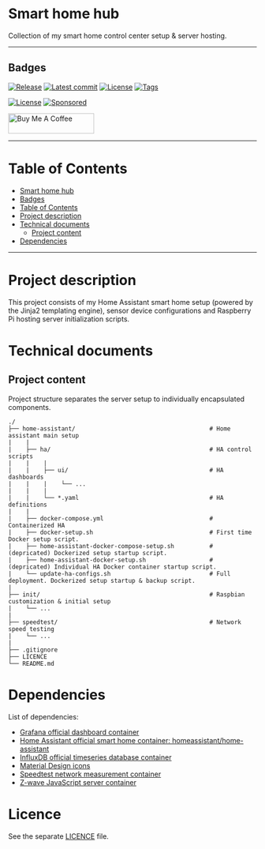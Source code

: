 # Smart home hub
Collection of my smart home control center setup & server hosting.

----------

## Badges

  [![Release](https://img.shields.io/github/release-date/lkananen/RaspberryPi)](https://github.com/lkananen/RaspberryPi)
  [![Latest commit](https://img.shields.io/github/last-commit/lkananen/RaspberryPi)](https://github.com/lkananen/RaspberryPi/commits/master)
  [![License](https://img.shields.io/github/commit-activity/y/lkananen/RaspberryPi)](https://github.com/lkananen/RaspberryPi/commits)
  [![Tags](https://img.shields.io/github/v/tag/lkananen/RaspberryPi)](https://github.com/lkananen/RaspberryPi/tags)
  
  [![License](https://img.shields.io/badge/License-BSD_3--Clause-blue.svg)](https://opensource.org/licenses/BSD-3-Clause)
  [![Sponsored](https://img.shields.io/badge/chilicorn-sponsored-brightgreen.svg?logo=data%3Aimage%2Fpng%3Bbase64%2CiVBORw0KGgoAAAANSUhEUgAAAA4AAAAPCAMAAADjyg5GAAABqlBMVEUAAAAzmTM3pEn%2FSTGhVSY4ZD43STdOXk5lSGAyhz41iz8xkz2HUCWFFhTFFRUzZDvbIB00Zzoyfj9zlHY0ZzmMfY0ydT0zjj92l3qjeR3dNSkoZp4ykEAzjT8ylUBlgj0yiT0ymECkwKjWqAyjuqcghpUykD%2BUQCKoQyAHb%2BgylkAyl0EynkEzmkA0mUA3mj86oUg7oUo8n0k%2FS%2Bw%2Fo0xBnE5BpU9Br0ZKo1ZLmFZOjEhesGljuzllqW50tH14aS14qm17mX9%2Bx4GAgUCEx02JySqOvpSXvI%2BYvp2orqmpzeGrQh%2Bsr6yssa2ttK6v0bKxMBy01bm4zLu5yry7yb29x77BzMPCxsLEzMXFxsXGx8fI3PLJ08vKysrKy8rL2s3MzczOH8LR0dHW19bX19fZ2dna2trc3Nzd3d3d3t3f39%2FgtZTg4ODi4uLj4%2BPlGxLl5eXm5ubnRzPn5%2Bfo6Ojp6enqfmzq6urr6%2Bvt7e3t7u3uDwvugwbu7u7v6Obv8fDz8%2FP09PT2igP29vb4%2BPj6y376%2Bu%2F7%2Bfv9%2Ff39%2Fv3%2BkAH%2FAwf%2FtwD%2F9wCyh1KfAAAAKXRSTlMABQ4VGykqLjVCTVNgdXuHj5Kaq62vt77ExNPX2%2Bju8vX6%2Bvr7%2FP7%2B%2FiiUMfUAAADTSURBVAjXBcFRTsIwHAfgX%2FtvOyjdYDUsRkFjTIwkPvjiOTyX9%2FAIJt7BF570BopEdHOOstHS%2BX0s439RGwnfuB5gSFOZAgDqjQOBivtGkCc7j%2B2e8XNzefWSu%2BsZUD1QfoTq0y6mZsUSvIkRoGYnHu6Yc63pDCjiSNE2kYLdCUAWVmK4zsxzO%2BQQFxNs5b479NHXopkbWX9U3PAwWAVSY%2FpZf1udQ7rfUpQ1CzurDPpwo16Ff2cMWjuFHX9qCV0Y0Ok4Jvh63IABUNnktl%2B6sgP%2BARIxSrT%2FMhLlAAAAAElFTkSuQmCC)](http://spiceprogram.org/oss-sponsorship)

<a href="https://www.buymeacoffee.com/laurikananen" target="_blank"><img src="https://cdn.buymeacoffee.com/buttons/default-orange.png" alt="Buy Me A Coffee" height="41" width="174"></a>

----------

# Table of Contents
- [Smart home hub](#smart-home-hub)
- [Badges](#badges)
- [Table of Contents](#table-of-contents)
- [Project description](#project-description)
- [Technical documents](#technical-documents)
  - [Project content](#project-content)
- [Dependencies](#dependencies)

----------

# Project description

This project consists of my Home Assistant smart home setup (powered by the Jinja2 templating engine), sensor device configurations and Raspberry Pi hosting server initialization scripts.


# Technical documents
## Project content

Project structure separates the server setup to individually encapsulated components.

```
./
├── home-assistant/                                      # Home assistant main setup
|    |
|    ├── ha/                                             # HA control scripts
|    |    |
|    |    ├── ui/                                        # HA dashboards
|    |    |    └── ...
|    |    |
|    |    └── *.yaml                                     # HA definitions
|    |
|    ├── docker-compose.yml                              # Containerized HA
|    ├── docker-setup.sh                                 # First time Docker setup script.
|    ├── home-assistant-docker-compose-setup.sh          # (depricated) Dockerized setup startup script.
|    ├── home-assistant-docker-setup.sh                  # (depricated) Individual HA Docker container startup script.
|    └── update-ha-configs.sh                            # Full deployment. Dockerized setup startup & backup script.
|
├── init/                                                # Raspbian customization & initial setup
|    └── ...
|
├── speedtest/                                           # Network speed testing
|    └── ...
|
├── .gitignore
├── LICENCE
└── README.md
```

# Dependencies
List of dependencies:
- [Grafana official dashboard container](https://hub.docker.com/r/grafana/grafana)
- [Home Assistant official smart home container: homeassistant/home-assistant](https://hub.docker.com/r/homeassistant/home-assistant)
- [InfluxDB official timeseries database container](https://hub.docker.com/_/influxdb)
- [Material Design icons](https://materialdesignicons.com/tag/community)
- [Speedtest network measurement container](https://hub.docker.com/r/robinmanuelthiel/speedtest)
- [Z-wave JavaScript server container](https://hub.docker.com/r/kpine/zwave-js-server)

# Licence

See the separate [LICENCE](./LICENCE) file.
